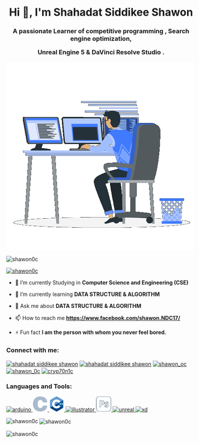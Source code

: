 
<h1 align="center">Hi 👋, I'm Shahadat Siddikee Shawon </h1>
<h3 align="center">A passionate Learner of competitive programming , Search engine optimization,
  
  Unreal Engine 5 & DaVinci Resolve Studio . </h3>

  <img align="center" alt="coding" src="https://github.com/SHAWON0c/SHAWON0c/blob/main/gif_github/229223263-cf2e4b07-2615-4f87-9c38-e37600f8381a.gif">

<p align="left"> <img src="https://komarev.com/ghpvc/?username=shawon0c&label=Profile%20views&color=0e75b6&style=flat" alt="shawon0c" /> </p>

<p align="left"> <a href="https://github.com/ryo-ma/github-profile-trophy"><img src="https://github-profile-trophy.vercel.app/?username=shawon0c" alt="shawon0c" /></a> </p>

- 🔭 I’m currently Studying in **Computer Science and Engineering (CSE)**

- 🌱 I’m currently learning **DATA STRUCTURE & ALGORITHM**

- 💬 Ask me about **DATA STRUCTURE & ALGORITHM**

- 📫 How to reach me **https://www.facebook.com/shawon.NDC17/**

- ⚡ Fun fact **I am the person with whom you never feel bored.**

<h3 align="left">Connect with me:</h3>
<p align="left">
<a href="https://linkedin.com/in/shahadat siddikee shawon" target="blank"><img align="center" src="https://raw.githubusercontent.com/rahuldkjain/github-profile-readme-generator/master/src/images/icons/Social/linked-in-alt.svg" alt="shahadat siddikee shawon" height="30" width="40" /></a>
<a href="https://fb.com/shahadat siddikee shawon" target="blank"><img align="center" src="https://raw.githubusercontent.com/rahuldkjain/github-profile-readme-generator/master/src/images/icons/Social/facebook.svg" alt="shahadat siddikee shawon" height="30" width="40" /></a>
<a href="https://www.codechef.com/users/shawon_oc" target="blank"><img align="center" src="https://cdn.jsdelivr.net/npm/simple-icons@3.1.0/icons/codechef.svg" alt="shawon_oc" height="30" width="40" /></a>
<a href="https://www.hackerrank.com/shawon_0c" target="blank"><img align="center" src="https://raw.githubusercontent.com/rahuldkjain/github-profile-readme-generator/master/src/images/icons/Social/hackerrank.svg" alt="shawon_0c" height="30" width="40" /></a>
<a href="https://codeforces.com/profile/cryp70n1c" target="blank"><img align="center" src="https://raw.githubusercontent.com/rahuldkjain/github-profile-readme-generator/master/src/images/icons/Social/codeforces.svg" alt="cryp70n1c" height="30" width="40" /></a>
</p>

<h3 align="left">Languages and Tools:</h3>
<p align="left"> <a href="https://www.arduino.cc/" target="_blank" rel="noreferrer"> <img src="https://cdn.worldvectorlogo.com/logos/arduino-1.svg" alt="arduino" width="40" height="40"/> </a> <a href="https://www.cprogramming.com/" target="_blank" rel="noreferrer"> <img src="https://raw.githubusercontent.com/devicons/devicon/master/icons/c/c-original.svg" alt="c" width="40" height="40"/> </a> <a href="https://www.w3schools.com/cpp/" target="_blank" rel="noreferrer"> <img src="https://raw.githubusercontent.com/devicons/devicon/master/icons/cplusplus/cplusplus-original.svg" alt="cplusplus" width="40" height="40"/> </a> <a href="https://www.adobe.com/in/products/illustrator.html" target="_blank" rel="noreferrer"> <img src="https://www.vectorlogo.zone/logos/adobe_illustrator/adobe_illustrator-icon.svg" alt="illustrator" width="40" height="40"/> </a> <a href="https://www.photoshop.com/en" target="_blank" rel="noreferrer"> <img src="https://raw.githubusercontent.com/devicons/devicon/master/icons/photoshop/photoshop-line.svg" alt="photoshop" width="40" height="40"/> </a> <a href="https://unrealengine.com/" target="_blank" rel="noreferrer"> <img src="https://raw.githubusercontent.com/kenangundogan/fontisto/036b7eca71aab1bef8e6a0518f7329f13ed62f6b/icons/svg/brand/unreal-engine.svg" alt="unreal" width="40" height="40"/> </a> <a href="https://www.adobe.com/products/xd.html" target="_blank" rel="noreferrer"> <img src="https://cdn.worldvectorlogo.com/logos/adobe-xd.svg" alt="xd" width="40" height="40"/> </a> </p>

<p><img align="left" src="https://github-readme-stats.vercel.app/api/top-langs?username=shawon0c&show_icons=true&locale=en&layout=compact" alt="shawon0c" /></p>

<p>&nbsp;<img align="center" src="https://github-readme-stats.vercel.app/api?username=shawon0c&show_icons=true&locale=en" alt="shawon0c" /></p>

<p><img align="center" src="https://github-readme-streak-stats.herokuapp.com/?user=shawon0c&" alt="shawon0c" /></p>




